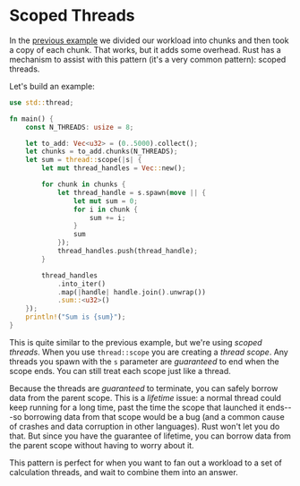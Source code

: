 # Scoped Threads

In the [previous example](./DividingWorkloads.md) we divided our workload into chunks and then took a copy of each chunk. That works, but it adds some overhead. Rust has a mechanism to assist with this pattern (it's a very common pattern): scoped threads.

Let's build an example:

```rust
use std::thread;

fn main() {
    const N_THREADS: usize = 8;

    let to_add: Vec<u32> = (0..5000).collect();
    let chunks = to_add.chunks(N_THREADS);
    let sum = thread::scope(|s| {
        let mut thread_handles = Vec::new();

        for chunk in chunks {
            let thread_handle = s.spawn(move || {
                let mut sum = 0;
                for i in chunk {
                    sum += i;
                }
                sum
            });
            thread_handles.push(thread_handle);
        }

        thread_handles
            .into_iter()
            .map(|handle| handle.join().unwrap())
            .sum::<u32>()
    });
    println!("Sum is {sum}");
}
```

This is quite similar to the previous example, but we're using *scoped threads*. When you use `thread::scope` you are creating a *thread scope*. Any threads you spawn with the `s` parameter are *guaranteed* to end when the scope ends. You can still treat each scope just like a thread.

Because the threads are *guaranteed* to terminate, you can safely borrow data from the parent scope. This is a *lifetime* issue: a normal thread could keep running for a long time, past the time the scope that launched it ends---so borrowing data from that scope would be a bug (and a common cause of crashes and data corruption in other languages). Rust won't let you do that. But since you have the guarantee of lifetime, you can borrow data from the parent scope without having to worry about it.

This pattern is perfect for when you want to fan out a workload to a set of calculation threads, and wait to combine them into an answer.